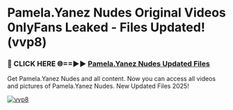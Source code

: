 # Pamela.Yanez Nudes Original Videos 0nlyFans Leaked - Files Updated! (vvp8)

<h3>🔴 CLICK HERE 🌐==►► <a href="https://tinyurl.com/4mcuefdz" rel="nofollow">Pamela.Yanez Nudes Updated Files</a></h3>

Get Pamela.Yanez Nudes and all content. Now you can access all videos and pictures of Pamela.Yanez Nudes. New Updated Files 2025!

[![vvp8](https://i.imgur.com/StAQSOY.gif)](https://tinyurl.com/4mcuefdz)
